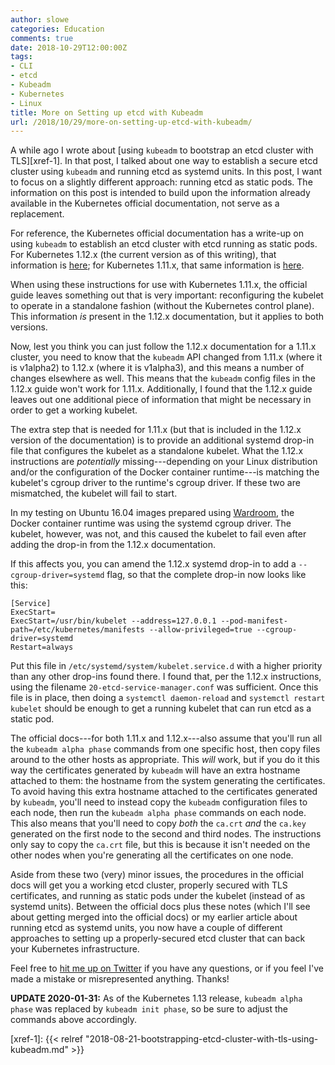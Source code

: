 ```yaml
---
author: slowe
categories: Education
comments: true
date: 2018-10-29T12:00:00Z
tags:
- CLI
- etcd
- Kubeadm
- Kubernetes
- Linux
title: More on Setting up etcd with Kubeadm
url: /2018/10/29/more-on-setting-up-etcd-with-kubeadm/
---
```


A while ago I wrote about [using `kubeadm` to bootstrap an etcd cluster with TLS][xref-1]. In that post, I talked about one way to establish a secure etcd cluster using `kubeadm` and running etcd as systemd units. In this post, I want to focus on a slightly different approach: running etcd as static pods. The information on this post is intended to build upon the information already available in the Kubernetes official documentation, not serve as a replacement.<!--more-->

For reference, the Kubernetes official documentation has a write-up on using `kubeadm` to establish an etcd cluster with etcd running as static pods. For Kubernetes 1.12.x (the current version as of this writing), that information is [here][link-1]; for Kubernetes 1.11.x, that same information is [here][link-2].

When using these instructions for use with Kubernetes 1.11.x, the official guide leaves something out that is very important: reconfiguring the kubelet to operate in a standalone fashion (without the Kubernetes control plane). This information _is_ present in the 1.12.x documentation, but it applies to both versions.

Now, lest you think you can just follow the 1.12.x documentation for a 1.11.x cluster, you need to know that the `kubeadm` API changed from 1.11.x (where it is v1alpha2) to 1.12.x (where it is v1alpha3), and this means a number of changes elsewhere as well. This means that the `kubeadm` config files in the 1.12.x guide won't work for 1.11.x. Additionally, I found that the 1.12.x guide leaves out one additional piece of information that might be necessary in order to get a working kubelet.

The extra step that is needed for 1.11.x (but that is included in the 1.12.x version of the documentation) is to provide an additional systemd drop-in file that configures the kubelet as a standalone kubelet. What the 1.12.x instructions are _potentially_ missing---depending on your Linux distribution and/or the configuration of the Docker container runtime---is matching the kubelet's cgroup driver to the runtime's cgroup driver. If these two are mismatched, the kubelet will fail to start.

In my testing on Ubuntu 16.04 images prepared using [Wardroom][link-3], the Docker container runtime was using the systemd cgroup driver. The kubelet, however, was not, and this caused the kubelet to fail even after adding the drop-in from the 1.12.x documentation.

If this affects you, you can amend the 1.12.x systemd drop-in to add a `--cgroup-driver=systemd` flag, so that the complete drop-in now looks like this:

```
[Service]
ExecStart=
ExecStart=/usr/bin/kubelet --address=127.0.0.1 --pod-manifest-path=/etc/kubernetes/manifests --allow-privileged=true --cgroup-driver=systemd
Restart=always
```

Put this file in `/etc/systemd/system/kubelet.service.d` with a higher priority than any other drop-ins found there. I found that, per the 1.12.x instructions, using the filename `20-etcd-service-manager.conf` was sufficient. Once this file is in place, then doing a `systemctl daemon-reload` and `systemctl restart kubelet` should be enough to get a running kubelet that can run etcd as a static pod.

The official docs---for both 1.11.x and 1.12.x---also assume that you'll run all the `kubeadm alpha phase` commands from one specific host, then copy files around to the other hosts as appropriate. This _will_ work, but if you do it this way the certificates generated by `kubeadm` will have an extra hostname attached to them: the hostname from the system generating the certificates. To avoid having this extra hostname attached to the certificates generated by `kubeadm`, you'll need to instead copy the `kubeadm` configuration files to each node, then run the `kubeadm alpha phase` commands on each node. This also means that you'll need to copy _both_ the `ca.crt` _and_ the `ca.key` generated on the first node to the second and third nodes. The instructions only say to copy the `ca.crt` file, but this is because it isn't needed on the other nodes when you're generating all the certificates on one node.

Aside from these two (very) minor issues, the procedures in the official docs will get you a working etcd cluster, properly secured with TLS certificates, and running as static pods under the kubelet (instead of as systemd units). Between the official docs plus these notes (which I'll see about getting merged into the official docs) or my earlier article about running etcd as systemd units, you now have a couple of different approaches to setting up a properly-secured etcd cluster that can back your Kubernetes infrastructure.

Feel free to [hit me up on Twitter][link-4] if you have any questions, or if you feel I've made a mistake or misrepresented anything. Thanks!

**UPDATE 2020-01-31:** As of the Kubernetes 1.13 release, `kubeadm alpha phase` was replaced by `kubeadm init phase`, so be sure to adjust the commands above accordingly.

[link-1]: https://kubernetes.io/docs/setup/independent/setup-ha-etcd-with-kubeadm/
[link-2]: https://v1-11.docs.kubernetes.io/docs/tasks/administer-cluster/setup-ha-etcd-with-kubeadm/
[link-3]: https://github.com/heptiolabs/wardroom
[link-4]: https://twitter.com/scott_lowe
[xref-1]: {{< relref "2018-08-21-bootstrapping-etcd-cluster-with-tls-using-kubeadm.md" >}}
